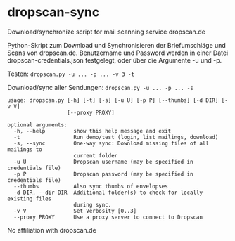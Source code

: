 # dropscan-sync
Download/synchronize script for mail scanning service dropscan.de

Python-Skript zum Download und Synchronisieren der Briefumschläge und Scans von dropscan.de.
Benutzername und Password werden in einer Datei dropscan-credentials.json festgelegt, oder über die Argumente -u und -p.

Testen: ```dropscan.py -u ... -p ... -v 3 -t```

Download/sync aller Sendungen: ```dropscan.py -u ... -p ... -s```

```
usage: dropscan.py [-h] [-t] [-s] [-u U] [-p P] [--thumbs] [-d DIR] [-v V]
                   [--proxy PROXY]

optional arguments:
  -h, --help         show this help message and exit
  -t                 Run demo/test (login, list mailings, download)
  -s, --sync         One-way sync: Download missing files of all mailings to
                     current folder
  -u U               Dropscan username (may be specified in credentials file)
  -p P               Dropscan password (may be specified in credentials file)
  --thumbs           Also sync thumbs of envelopses
  -d DIR, --dir DIR  Additional folder(s) to check for locally existing files
                     during sync.
  -v V               Set Verbosity [0..3]
  --proxy PROXY      Use a proxy server to connect to Dropscan
```

No affiliation with dropscan.de
